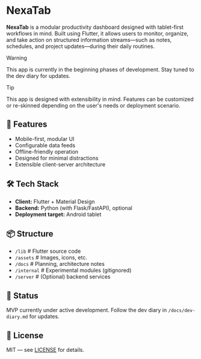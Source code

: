 # NexaTab

**NexaTab** is a modular productivity dashboard designed with tablet-first workflows in mind. Built using Flutter, it allows users to monitor, organize, and take action on structured information streams—such as notes, schedules, and project updates—during their daily routines.

> [!WARNING]
> This app is currently in the beginning phases of development. Stay tuned to the dev diary for updates.


> [!TIP]
> This app is designed with extensibility in mind. Features can be customized or re-skinned depending on the user's needs or deployment scenario.

## 🌟 Features

- Mobile-first, modular UI
- Configurable data feeds
- Offline-friendly operation
- Designed for minimal distractions
- Extensible client-server architecture

## 🛠 Tech Stack

- **Client:** Flutter + Material Design
- **Backend:** Python (with Flask/FastAPI), optional
- **Deployment target:** Android tablet

## 📦 Structure

- `/lib` # Flutter source code
- `/assets` # Images, icons, etc.
- `/docs` # Planning, architecture notes
- `/internal` # Experimental modules (gitignored)
- `/server` # (Optional) backend services

## 🚧 Status

MVP currently under active development. Follow the dev diary in `/docs/dev-diary.md` for updates.

## 📄 License

MIT — see [LICENSE](LICENSE) for details.
